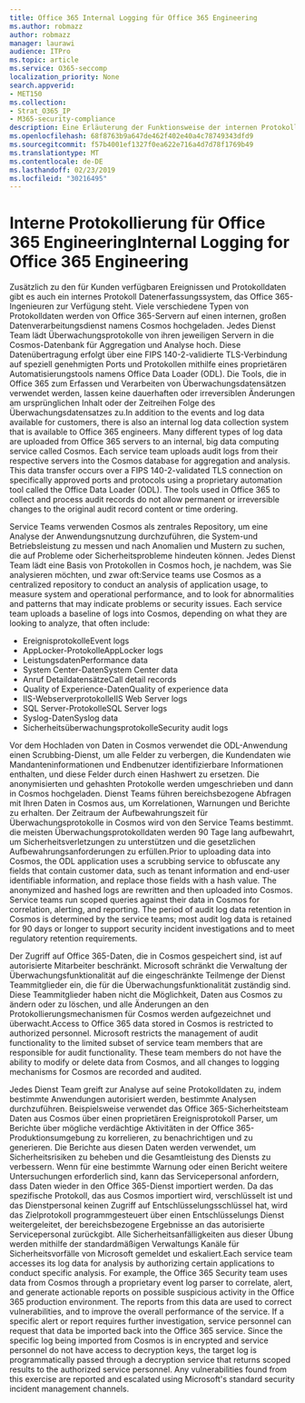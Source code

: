 ```yaml
---
title: Office 365 Internal Logging für Office 365 Engineering
ms.author: robmazz
author: robmazz
manager: laurawi
audience: ITPro
ms.topic: article
ms.service: O365-seccomp
localization_priority: None
search.appverid:
- MET150
ms.collection:
- Strat_O365_IP
- M365-security-compliance
description: Eine Erläuterung der Funktionsweise der internen Protokollierung für Office 365-Entwicklungsteams.
ms.openlocfilehash: 68f8763b9a647de462f402e40a4c78749343dfd9
ms.sourcegitcommit: f57b4001ef1327f0ea622e716a4d7d78f1769b49
ms.translationtype: MT
ms.contentlocale: de-DE
ms.lasthandoff: 02/23/2019
ms.locfileid: "30216495"
---
```

# <a name="internal-logging-for-office-365-engineering"></a><span data-ttu-id="3491e-103">Interne Protokollierung für Office 365 Engineering</span><span class="sxs-lookup"><span data-stu-id="3491e-103">Internal Logging for Office 365 Engineering</span></span>
<span data-ttu-id="3491e-p101">Zusätzlich zu den für Kunden verfügbaren Ereignissen und Protokolldaten gibt es auch ein internes Protokoll Datenerfassungssystem, das Office 365-Ingenieuren zur Verfügung steht. Viele verschiedene Typen von Protokolldaten werden von Office 365-Servern auf einen internen, großen Datenverarbeitungsdienst namens Cosmos hochgeladen. Jedes Dienst Team lädt Überwachungsprotokolle von ihren jeweiligen Servern in die Cosmos-Datenbank für Aggregation und Analyse hoch. Diese Datenübertragung erfolgt über eine FIPS 140-2-validierte TLS-Verbindung auf speziell genehmigten Ports und Protokollen mithilfe eines proprietären Automatisierungstools namens Office Data Loader (ODL). Die Tools, die in Office 365 zum Erfassen und Verarbeiten von Überwachungsdatensätzen verwendet werden, lassen keine dauerhaften oder irreversiblen Änderungen am ursprünglichen Inhalt oder der Zeitreihen Folge des Überwachungsdatensatzes zu.</span><span class="sxs-lookup"><span data-stu-id="3491e-p101">In addition to the events and log data available for customers, there is also an internal log data collection system that is available to Office 365 engineers. Many different types of log data are uploaded from Office 365 servers to an internal, big data computing service called Cosmos. Each service team uploads audit logs from their respective servers into the Cosmos database for aggregation and analysis. This data transfer occurs over a FIPS 140-2-validated TLS connection on specifically approved ports and protocols using a proprietary automation tool called the Office Data Loader (ODL). The tools used in Office 365 to collect and process audit records do not allow permanent or irreversible changes to the original audit record content or time ordering.</span></span>

<span data-ttu-id="3491e-p102">Service Teams verwenden Cosmos als zentrales Repository, um eine Analyse der Anwendungsnutzung durchzuführen, die System-und Betriebsleistung zu messen und nach Anomalien und Mustern zu suchen, die auf Probleme oder Sicherheitsprobleme hindeuten können. Jedes Dienst Team lädt eine Basis von Protokollen in Cosmos hoch, je nachdem, was Sie analysieren möchten, und zwar oft:</span><span class="sxs-lookup"><span data-stu-id="3491e-p102">Service teams use Cosmos as a centralized repository to conduct an analysis of application usage, to measure system and operational performance, and to look for abnormalities and patterns that may indicate problems or security issues. Each service team uploads a baseline of logs into Cosmos, depending on what they are looking to analyze, that often include:</span></span>
- <span data-ttu-id="3491e-111">Ereignisprotokolle</span><span class="sxs-lookup"><span data-stu-id="3491e-111">Event logs</span></span>
- <span data-ttu-id="3491e-112">AppLocker-Protokolle</span><span class="sxs-lookup"><span data-stu-id="3491e-112">AppLocker logs</span></span>
- <span data-ttu-id="3491e-113">Leistungsdaten</span><span class="sxs-lookup"><span data-stu-id="3491e-113">Performance data</span></span>
- <span data-ttu-id="3491e-114">System Center-Daten</span><span class="sxs-lookup"><span data-stu-id="3491e-114">System Center data</span></span>
- <span data-ttu-id="3491e-115">Anruf Detaildatensätze</span><span class="sxs-lookup"><span data-stu-id="3491e-115">Call detail records</span></span>
- <span data-ttu-id="3491e-116">Quality of Experience-Daten</span><span class="sxs-lookup"><span data-stu-id="3491e-116">Quality of experience data</span></span>
- <span data-ttu-id="3491e-117">IIS-Webserverprotokolle</span><span class="sxs-lookup"><span data-stu-id="3491e-117">IIS Web Server logs</span></span>
- <span data-ttu-id="3491e-118">SQL Server-Protokolle</span><span class="sxs-lookup"><span data-stu-id="3491e-118">SQL Server logs</span></span>
- <span data-ttu-id="3491e-119">Syslog-Daten</span><span class="sxs-lookup"><span data-stu-id="3491e-119">Syslog data</span></span>
- <span data-ttu-id="3491e-120">Sicherheitsüberwachungsprotokolle</span><span class="sxs-lookup"><span data-stu-id="3491e-120">Security audit logs</span></span>

<span data-ttu-id="3491e-p103">Vor dem Hochladen von Daten in Cosmos verwendet die ODL-Anwendung einen Scrubbing-Dienst, um alle Felder zu verbergen, die Kundendaten wie Mandanteninformationen und Endbenutzer identifizierbare Informationen enthalten, und diese Felder durch einen Hashwert zu ersetzen. Die anonymisierten und gehashten Protokolle werden umgeschrieben und dann in Cosmos hochgeladen. Dienst Teams führen bereichsbezogene Abfragen mit Ihren Daten in Cosmos aus, um Korrelationen, Warnungen und Berichte zu erhalten. Der Zeitraum der Aufbewahrungszeit für Überwachungsprotokolle in Cosmos wird von den Service Teams bestimmt. die meisten Überwachungsprotokolldaten werden 90 Tage lang aufbewahrt, um Sicherheitsverletzungen zu unterstützen und die gesetzlichen Aufbewahrungsanforderungen zu erfüllen.</span><span class="sxs-lookup"><span data-stu-id="3491e-p103">Prior to uploading data into Cosmos, the ODL application uses a scrubbing service to obfuscate any fields that contain customer data, such as tenant information and end-user identifiable information, and replace those fields with a hash value. The anonymized and hashed logs are rewritten and then uploaded into Cosmos. Service teams run scoped queries against their data in Cosmos for correlation, alerting, and reporting. The period of audit log data retention in Cosmos is determined by the service teams; most audit log data is retained for 90 days or longer to support security incident investigations and to meet regulatory retention requirements.</span></span>

<span data-ttu-id="3491e-p104">Der Zugriff auf Office 365-Daten, die in Cosmos gespeichert sind, ist auf autorisierte Mitarbeiter beschränkt. Microsoft schränkt die Verwaltung der Überwachungsfunktionalität auf die eingeschränkte Teilmenge der Dienst Teammitglieder ein, die für die Überwachungsfunktionalität zuständig sind. Diese Teammitglieder haben nicht die Möglichkeit, Daten aus Cosmos zu ändern oder zu löschen, und alle Änderungen an den Protokollierungsmechanismen für Cosmos werden aufgezeichnet und überwacht.</span><span class="sxs-lookup"><span data-stu-id="3491e-p104">Access to Office 365 data stored in Cosmos is restricted to authorized personnel. Microsoft restricts the management of audit functionality to the limited subset of service team members that are responsible for audit functionality. These team members do not have the ability to modify or delete data from Cosmos, and all changes to logging mechanisms for Cosmos are recorded and audited.</span></span>

<span data-ttu-id="3491e-p105">Jedes Dienst Team greift zur Analyse auf seine Protokolldaten zu, indem bestimmte Anwendungen autorisiert werden, bestimmte Analysen durchzuführen. Beispielsweise verwendet das Office 365-Sicherheitsteam Daten aus Cosmos über einen proprietären Ereignisprotokoll Parser, um Berichte über mögliche verdächtige Aktivitäten in der Office 365-Produktionsumgebung zu korrelieren, zu benachrichtigen und zu generieren. Die Berichte aus diesen Daten werden verwendet, um Sicherheitsrisiken zu beheben und die Gesamtleistung des Diensts zu verbessern. Wenn für eine bestimmte Warnung oder einen Bericht weitere Untersuchungen erforderlich sind, kann das Servicepersonal anfordern, dass Daten wieder in den Office 365-Dienst importiert werden. Da das spezifische Protokoll, das aus Cosmos importiert wird, verschlüsselt ist und das Dienstpersonal keinen Zugriff auf Entschlüsselungsschlüssel hat, wird das Zielprotokoll programmgesteuert über einen Entschlüsselungs Dienst weitergeleitet, der bereichsbezogene Ergebnisse an das autorisierte Servicepersonal zurückgibt. Alle Sicherheitsanfälligkeiten aus dieser Übung werden mithilfe der standardmäßigen Verwaltungs Kanäle für Sicherheitsvorfälle von Microsoft gemeldet und eskaliert.</span><span class="sxs-lookup"><span data-stu-id="3491e-p105">Each service team accesses its log data for analysis by authorizing certain applications to conduct specific analysis. For example, the Office 365 Security team uses data from Cosmos through a proprietary event log parser to correlate, alert, and generate actionable reports on possible suspicious activity in the Office 365 production environment. The reports from this data are used to correct vulnerabilities, and to improve the overall performance of the service. If a specific alert or report requires further investigation, service personnel can request that data be imported back into the Office 365 service. Since the specific log being imported from Cosmos is in encrypted and service personnel do not have access to decryption keys, the target log is programmatically passed through a decryption service that returns scoped results to the authorized service personnel. Any vulnerabilities found from this exercise are reported and escalated using Microsoft's standard security incident management channels.</span></span>
